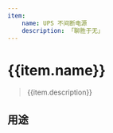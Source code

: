 ```yaml
---
item:
    name: UPS 不间断电源
    description: 「聊胜于无」
---
```

# {{item.name}}

> {{item.description}}

## 用途
